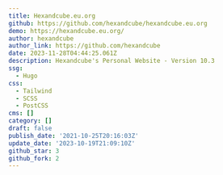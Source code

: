 ```yaml
---
title: Hexandcube.eu.org
github: https://github.com/hexandcube/hexandcube.eu.org
demo: https://hexandcube.eu.org/
author: hexandcube
author_link: https://github.com/hexandcube
date: 2023-11-28T04:44:25.061Z
description: Hexandcube's Personal Website - Version 10.3
ssg:
  - Hugo
css:
  - Tailwind
  - SCSS
  - PostCSS
cms: []
category: []
draft: false
publish_date: '2021-10-25T20:16:03Z'
update_date: '2023-10-19T21:09:10Z'
github_star: 3
github_fork: 2
---
```

